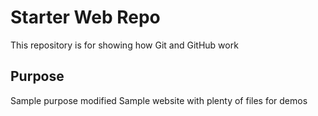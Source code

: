 # Starter Web Repo

This repository is for showing how Git and GitHub work

## Purpose

Sample purpose
modified
Sample website with plenty of files for demos